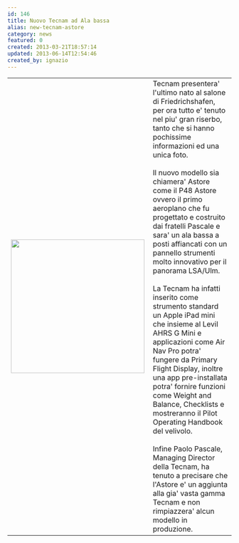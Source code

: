 ```yaml
---
id: 146
title: Nuovo Tecnam ad Ala bassa
alias: new-tecnam-astore
category: news
featured: 0
created: 2013-03-21T18:57:14
updated: 2013-06-14T12:54:46
created_by: ignazio
---
```

<table border="0">
 <tbody>
  <tr>
   <td>
    <img align="left" border="0" src="images/stories/tecnam-astore.png" style="color: #333333; font-family: Tahoma, Helvetica, Arial, sans-serif; font-size: 12px; line-height: 15.796875px;" width="300px"/>
    <br/>
    <br/>
   </td>
   <td valign="top">
    Tecnam presentera' l'ultimo nato al salone di Friedrichshafen, per ora tutto e' tenuto nel piu' gran riserbo, tanto che si hanno pochissime informazioni ed una unica foto.
    <br/>
    <br/>
    Il nuovo modello sia chiamera' Astore come il P48 Astore ovvero il primo aeroplano che fu progettato e costruito dai fratelli Pascale e sara' un ala bassa a posti affiancati con un pannello strumenti molto innovativo per il panorama LSA/Ulm.
    <br/>
    <br/>
    La Tecnam ha infatti inserito come strumento standard un Apple iPad mini che insieme al Levil AHRS G Mini e applicazioni come Air Nav Pro potra' fungere da Primary Flight Display, inoltre una app pre-installata potra' fornire funzioni come Weight and Balance, Checklists e mostreranno il Pilot Operating Handbook del velivolo.
    <br/>
    <br/>
    Infine Paolo Pascale, Managing Director della Tecnam, ha tenuto a precisare che l'Astore e' un aggiunta alla gia' vasta gamma Tecnam e non rimpiazzera' alcun modello in produzione.
   </td>
  </tr>
 </tbody>
</table>
